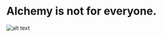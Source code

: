 <h1>Alchemy is not for everyone.</h1>

![alt text](https://picsum.photos/200/300)
<!---
Sphirye/Sphirye is a ✨ special ✨ repository because its `README.md` (this file) appears on your GitHub profile.
You can click the Preview link to take a look at your changes.
--->
